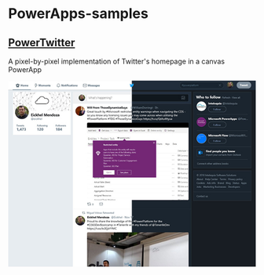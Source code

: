 # PowerApps-samples


## [PowerTwitter](https://github.com/Eickhel/PowerApps-samples/tree/master/PowerTwitter)
A pixel-by-pixel implementation of Twitter's homepage in a canvas PowerApp

![PowerTwitter](/PowerTwitter/PowerTwitter.jpg)